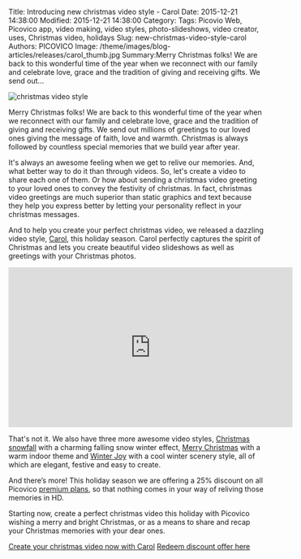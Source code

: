 Title: Introducing new christmas video style - Carol 
Date: 2015-12-21 14:38:00
Modified: 2015-12-21 14:38:00
Category: 
Tags: Picovio Web, Picovico app, video making, video styles, photo-slideshows, video creator, uses, Christmas video, holidays
Slug: new-christmas-video-style-carol
Authors: PICOVICO
Image: /theme/images/blog-articles/releases/carol_thumb.jpg
Summary:Merry Christmas folks! We are back to this wonderful time of the year when we reconnect with our family and celebrate love, grace and the tradition of giving and receiving gifts. We send out...

![christmas video style](/theme/images/blog-articles/releases/carol-2015-small.jpg)

Merry Christmas folks! We are back to this wonderful time of the year when we reconnect with our family and celebrate love, grace and the tradition of giving and receiving gifts. We send out millions of greetings to our loved ones giving the message of faith, love and warmth. Christmas is always followed by countless special memories that we build year after year.

It&#39;s always an awesome feeling when we get to relive our memories. And, what better way to do it than through videos. So, let&#39;s create a video to share each one of them. Or how about sending a christmas video greeting to your loved ones to convey the festivity of christmas. In fact, christmas video greetings are much superior than static graphics and text because they help you express better by letting your personality reflect in your christmas messages.  

And to help you create your perfect christmas video, we released a dazzling video style, [Carol](https://web.picovico.com/en/video/styles/carol), this holiday season. Carol perfectly captures the spirit of Christmas and lets you create beautiful video slideshows as well as greetings with your Christmas photos. 

<iframe width="560" height="315" src="https://www.youtube.com/embed/vRrSZZ2wwYA" frameborder="0" allowfullscreen></iframe>

That&#39;s not it. We also have three more awesome video styles, [Christmas snowfall](https://web.picovico.com/en/video/styles/christmasoutdoor) with a charming falling snow winter effect, [Merry Christmas](https://web.picovico.com/en/video/styles/christmasindoor) with a warm indoor theme and [Winter Joy](https://web.picovico.com/en/video/styles/christmasoutdoor_winter) with a cool winter scenery style, all of which are elegant, festive and easy to create. 

And there’s more! This holiday season we are offering a 25% discount on all Picovico [premium plans](https://web.picovico.com/en/pricing), so that nothing comes in your way of reliving those memories in HD.  

Starting now, create a perfect christmas video this holiday with Picovico wishing a merry and bright Christmas, or as a means to share and recap your Christmas memories with your dear ones.

[Create your christmas video now with Carol](https://web.picovico.com/en/video/styles/carol)
[Redeem discount offer here](https://web.picovico.com/en/upgrade/checkout/three-months/christmas)
